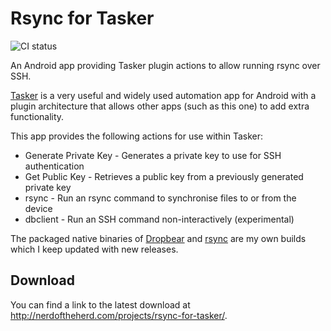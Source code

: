 Rsync for Tasker
================

![CI status](https://github.com/ribbons/TaskerRsync/workflows/CI/badge.svg)

An Android app providing Tasker plugin actions to allow running rsync over SSH.

[Tasker][1] is a very useful and widely used automation app for Android with a
plugin architecture that allows other apps (such as this one) to add extra
functionality.

This app provides the following actions for use within Tasker:
 - Generate Private Key - Generates a private key to use for SSH authentication
 - Get Public Key - Retrieves a public key from a previously generated private key
 - rsync - Run an rsync command to synchronise files to or from the device
 - dbclient - Run an SSH command non-interactively (experimental)

The packaged native binaries of [Dropbear][2] and [rsync][3] are my own builds
which I keep updated with new releases.

[1]: https://play.google.com/store/apps/details?id=net.dinglisch.android.taskerm
[2]: https://matt.ucc.asn.au/dropbear/dropbear.html
[3]: https://rsync.samba.org/


Download
--------

You can find a link to the latest download at
http://nerdoftheherd.com/projects/rsync-for-tasker/.
